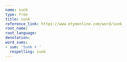 ```yaml
---
name: sunk
type: free
title: sunk
reference_link: https://www.etymonline.com/word/sunk
root_name: 
root_language: 
denotation: 
word_sums:
- sum: 'Sunk + '
  respelling: sunk
---
```

